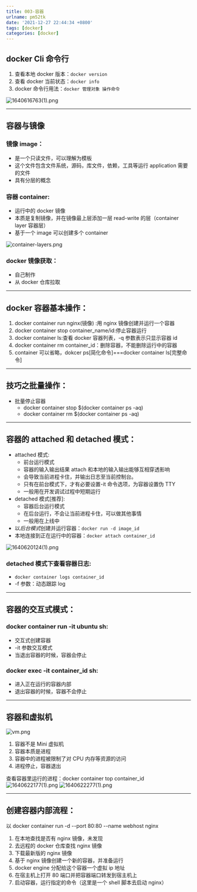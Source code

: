 ```yaml
---
title: 003-容器
urlname: pm52tk
date: '2021-12-27 22:44:34 +0800'
tags: [docker]
categories: [docker]
---
```


## docker Cli 命令行

1. 查看本地 docker 版本：`docker version`
1. 查看 docker 当前状态：`docker info`
1. docker 命令行用法：`docker 管理对象 操作命令`

![1640616763(1).png](https://cdn.nlark.com/yuque/0/2021/png/115484/1640616770537-8016d3e1-c675-4017-95b6-14c191d1f94c.png#clientId=uca0fa219-c973-4&crop=0&crop=0&crop=1&crop=1&from=paste&height=231&id=uede722e1&margin=%5Bobject%20Object%5D&name=1640616763%281%29.png&originHeight=462&originWidth=720&originalType=binary∶=1&rotation=0&showTitle=true&size=27622&status=done&style=none&taskId=u80ad1c9c-ab8a-458e-8568-117962854e7&title=docker%E7%AE%A1%E7%90%86%E5%91%BD%E4%BB%A4&width=360 "docker管理命令")

---

## 容器与镜像

### 镜像 image：

- 是一个只读文件，可以理解为模板
- 这个文件包含文件系统，源码，库文件，依赖，工具等运行 application 需要的文件
- 具有分层的概念

### 容器 container:

- 运行中的 docker 镜像
- 本质是复制镜像，并在镜像最上层添加一层 read-write 的层（container layer 容器层）
- 基于一个 image 可以创建多个 container

![container-layers.png](https://cdn.nlark.com/yuque/0/2021/png/115484/1640617359024-1505c1b3-9c4a-4286-ad59-17442eaa87d5.png#clientId=ud15fb9a4-7674-4&crop=0&crop=0&crop=1&crop=1&from=drop&id=u72401d0e&margin=%5Bobject%20Object%5D&name=container-layers.png&originHeight=338&originWidth=511&originalType=binary∶=1&rotation=0&showTitle=true&size=5816&status=done&style=none&taskId=u0fb75abf-eb43-446b-b8c5-252e96140cf&title=container%20layer "container layer")

### docker 镜像获取：

- 自己制作
- 从 docker 仓库拉取

---

## docker 容器基本操作：

1. docker container run nginx(镜像) :用 nginx 镜像创建并运行一个容器
1. docker container stop container_name/id:停止容器运行
1. docker container ls:查看 docker 容器列表，-q 参数表示只显示容器 id
1. docker container rm container_id：删除容器，不能删除运行中的容器
1. container 可以省略，dokcer ps[简化命令]===docker container ls[完整命令]

---

## 技巧之批量操作：

- 批量停止容器
  - docker container stop $(docker container ps -aq)
  - docker container rm $(docker container ps -aq)

---

## 容器的 attached 和 detached 模式：

- attached 模式:
  - 前台运行模式
  - 容器的输入输出结果 attach 和本地的输入输出能够互相穿透影响
  - 会导致当前进程卡住，并输出日志至当前控制台。
  - 只有在前台模式下，才有必要设置-it 命令选项，为容器设置伪 TTY
  - 一般用在开发调试过程中短期运行
- detached 模式[推荐]:
  - 容器后台运行模式
  - 在后台运行，不会让当前进程卡住，可以做其他事情
  - 一般用在上线中
- 以*后台模式*创建并运行容器：`docker run -d image_id`
- 本地连接到正在运行中的容器：`docker attach container_id`

![1640620124(1).png](https://cdn.nlark.com/yuque/0/2021/png/115484/1640620131993-9e328937-73b3-4ec0-8996-7ee8db501e4e.png#clientId=ud15fb9a4-7674-4&crop=0&crop=0&crop=1&crop=1&from=paste&height=65&id=u3a52c01f&margin=%5Bobject%20Object%5D&name=1640620124%281%29.png&originHeight=129&originWidth=928&originalType=binary∶=1&rotation=0&showTitle=false&size=14168&status=done&style=none&taskId=uddee751c-006a-4892-8c32-506d76c3dd6&title=&width=464)

### detached 模式下查看容器日志:

- `docker container logs container_id`
- -f 参数：动态跟踪 log

---

## 容器的交互式模式：

### docker container run -it ubuntu sh:

- 交互式创建容器
- -it 参数交互模式
- 当退出容器的时候，容器会停止

### docker exec -it container_id sh:

- 进入正在运行的容器内部
- 退出容器的时候，容器不会停止

---

## 容器和虚拟机

![vm.png](https://cdn.nlark.com/yuque/0/2021/png/115484/1640621706516-922041c8-b4c2-423d-8ccd-6e2c975eb56e.png#clientId=u2cada16a-4afc-4&crop=0&crop=0&crop=1&crop=1&from=ui&id=u587d257b&margin=%5Bobject%20Object%5D&name=vm.png&originHeight=388&originWidth=700&originalType=binary∶=1&rotation=0&showTitle=true&size=151940&status=done&style=none&taskId=u925fe8ab-e989-464a-995a-9fb096fc315&title=%E5%AE%B9%E5%99%A8%E5%92%8C%E8%99%9A%E6%8B%9F%E6%9C%BA%E5%8C%BA%E5%88%AB "容器和虚拟机区别")

1. 容器不是 Mini 虚拟机
1. 容器本质是进程
1. 容器中的进程被限制了对 CPU 内存等资源的访问
1. 进程停止，容器退出

查看容器里运行的进程：docker container top container_id
![1640622177(1).png](https://cdn.nlark.com/yuque/0/2021/png/115484/1640622182852-20735dc9-c55a-412e-9645-66d1bf124d7b.png#clientId=u2cada16a-4afc-4&crop=0&crop=0&crop=1&crop=1&from=paste&height=115&id=uc1ca4448&margin=%5Bobject%20Object%5D&name=1640622177%281%29.png&originHeight=230&originWidth=1884&originalType=binary∶=1&rotation=0&showTitle=false&size=24452&status=done&style=none&taskId=ue5e6e4dc-205c-4de1-a778-d3c8c63483d&title=&width=942)
![1640622277(1).png](https://cdn.nlark.com/yuque/0/2021/png/115484/1640622292837-1c27ed37-00d0-415f-80e3-ecffaa2a174d.png#clientId=u2cada16a-4afc-4&crop=0&crop=0&crop=1&crop=1&from=paste&height=68&id=u76e2a125&margin=%5Bobject%20Object%5D&name=1640622277%281%29.png&originHeight=136&originWidth=1592&originalType=binary∶=1&rotation=0&showTitle=false&size=13477&status=done&style=none&taskId=ue93ca565-b36b-41b7-a39d-fea9b3c7c3b&title=&width=796)

---

## 创建容器内部流程：

以 docker container run -d --port 80:80 --name webhost nginx

1. 在本地查找是否有 nginx 镜像，未发现
1. 去远程的 docker 仓库查找 nginx 镜像
1. 下载最新版的 nginx 镜像
1. 基于 nginx 镜像创建一个新的容器，并准备运行
1. docker engine 分配给这个容器一个虚拟 ip 地址
1. 在宿主机上打开 80 端口并把容器端口转发到宿主机上
1. 启动容器，运行指定的命令（这里是一个 shell 脚本去启动 nginx）
